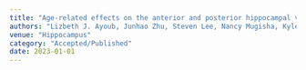 ```yaml
---
title: "Age-related effects on the anterior and posterior hippocampal volumes in 6–21 year olds: A model selection approach"
authors: "Lizbeth J. Ayoub, Junhao Zhu, Steven Lee, Nancy Mugisha, Kyle Patel, Emma G. Duerden, Jennifer Stinson, Madeleine Verriotis, Melanie Noel, Dehan Kong, Massieh Moayedi, Mary Pat McAndrews"
venue: "Hippocampus"
category: "Accepted/Published"
date: 2023-01-01
---
```

